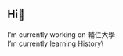 ## Hi👋
I’m currently working on 輔仁大學\
I’m currently learning History\

<!--
**yurulu0807/yurulu0807** is a ✨ _special_ ✨ repository because its `README.md` (this file) appears on your GitHub profile.

Here are some ideas to get you started:

- 🔭 I’m currently working on 輔仁大學
- 🌱 I’m currently learning a
- 👯 I’m looking to collaborate on b
- 🤔 I’m looking for help with c
- 💬 Ask me about ...
- 📫 How to reach me: ...
- 😄 Pronouns: ...
- ⚡ Fun fact: ...
-->
